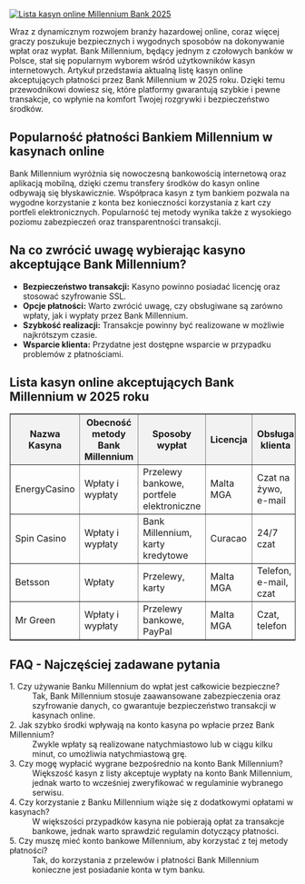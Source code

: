 [![Lista kasyn online Millennium Bank 2025](https://123-caf.pages.dev/gitsignup.png)](https://vrmoo.ru/Bt82HjjY)

<div>     <p>Wraz z dynamicznym rozwojem branży hazardowej online, coraz więcej graczy poszukuje bezpiecznych i wygodnych sposobów na dokonywanie wpłat oraz wypłat. Bank Millennium, będący jednym z czołowych banków w Polsce, stał się popularnym wyborem wśród użytkowników kasyn internetowych. Artykuł przedstawia aktualną listę kasyn online akceptujących płatności przez Bank Millennium w 2025 roku. Dzięki temu przewodnikowi dowiesz się, które platformy gwarantują szybkie i pewne transakcje, co wpłynie na komfort Twojej rozgrywki i bezpieczeństwo środków.</p>      <h2>Popularność płatności Bankiem Millennium w kasynach online</h2>     <p>Bank Millennium wyróżnia się nowoczesną bankowością internetową oraz aplikacją mobilną, dzięki czemu transfery środków do kasyn online odbywają się błyskawicznie. Współpraca kasyn z tym bankiem pozwala na wygodne korzystanie z konta bez konieczności korzystania z kart czy portfeli elektronicznych. Popularność tej metody wynika także z wysokiego poziomu zabezpieczeń oraz transparentności transakcji.</p>      <h2>Na co zwrócić uwagę wybierając kasyno akceptujące Bank Millennium?</h2>     <ul>       <li><strong>Bezpieczeństwo transakcji:</strong> Kasyno powinno posiadać licencję oraz stosować szyfrowanie SSL.</li>       <li><strong>Opcje płatności:</strong> Warto zwrócić uwagę, czy obsługiwane są zarówno wpłaty, jak i wypłaty przez Bank Millennium.</li>       <li><strong>Szybkość realizacji:</strong> Transakcje powinny być realizowane w możliwie najkrótszym czasie.</li>       <li><strong>Wsparcie klienta:</strong> Przydatne jest dostępne wsparcie w przypadku problemów z płatnościami.</li>     </ul>      <h2>Lista kasyn online akceptujących Bank Millennium w 2025 roku</h2>     <table border="1" cellpadding="8" cellspacing="0" style="border-collapse: collapse; width: 100%;">       <thead>         <tr style="background-color: #f2f2f2;">           <th>Nazwa Kasyna</th>           <th>Obecność metody Bank Millennium</th>           <th>Sposoby wypłat</th>           <th>Licencja</th>           <th>Obsługa klienta</th>         </tr>       </thead>       <tbody>         <tr>           <td>EnergyCasino</td>           <td>Wpłaty i wypłaty</td>           <td>Przelewy bankowe, portfele elektroniczne</td>           <td>Malta MGA</td>           <td>Czat na żywo, e-mail</td>         </tr>         <tr>           <td>Spin Casino</td>           <td>Wpłaty i wypłaty</td>           <td>Bank Millennium, karty kredytowe</td>           <td>Curacao</td>           <td>24/7 czat</td>         </tr>         <tr>           <td>Betsson</td>           <td>Wpłaty</td>           <td>Przelewy, karty</td>           <td>Malta MGA</td>           <td>Telefon, e-mail, czat</td>         </tr>         <tr>           <td>Mr Green</td>           <td>Wpłaty i wypłaty</td>           <td>Przelewy bankowe, PayPal</td>           <td>Malta MGA</td>           <td>Czat, telefon</td>         </tr>       </tbody>     </table>      <h2>FAQ - Najczęściej zadawane pytania</h2>     <dl>       <dt>1. Czy używanie Banku Millennium do wpłat jest całkowicie bezpieczne?</dt>       <dd>Tak, Bank Millennium stosuje zaawansowane zabezpieczenia oraz szyfrowanie danych, co gwarantuje bezpieczeństwo transakcji w kasynach online.</dd>        <dt>2. Jak szybko środki wpływają na konto kasyna po wpłacie przez Bank Millennium?</dt>       <dd>Zwykle wpłaty są realizowane natychmiastowo lub w ciągu kilku minut, co umożliwia natychmiastową grę.</dd>        <dt>3. Czy mogę wypłacić wygrane bezpośrednio na konto Bank Millennium?</dt>       <dd>Większość kasyn z listy akceptuje wypłaty na konto Bank Millennium, jednak warto to wcześniej zweryfikować w regulaminie wybranego serwisu.</dd>        <dt>4. Czy korzystanie z Banku Millennium wiąże się z dodatkowymi opłatami w kasynach?</dt>       <dd>W większości przypadków kasyna nie pobierają opłat za transakcje bankowe, jednak warto sprawdzić regulamin dotyczący płatności.</dd>        <dt>5. Czy muszę mieć konto bankowe Millennium, aby korzystać z tej metody płatności?</dt>       <dd>Tak, do korzystania z przelewów i płatności Bank Millennium konieczne jest posiadanie konta w tym banku.</dd>     </dl>   </div>